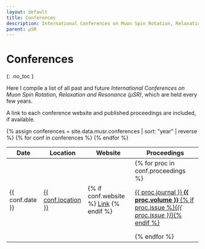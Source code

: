```yaml
---
layout: default
title: Conferences
description: International Conferences on Muon Spin Rotation, Relaxation and Resonance (μSR).
parent: μSR
---
```


# Conferences
{: .no_toc }

Here I compile a list of all past and future
<i>International Conferences on Muon Spin Rotation, Relaxation and Resonance (μSR)</i>,
which are held every few years.

A link to each conference website and published proceedings are included,
if available.

<table>
    <thead>
        <th>Date</th>
        <th>Location</th>
        <th>Website</th>
        <th>Proceedings</th>
    </thead>
    <tbody>
    {% assign conferences = site.data.musr.conferences | sort: "year" | reverse %}
    {% for conf in conferences %}
    <tr>
        <td>{{ conf.date }}</td>
        <td>
            <a href="{{ conf.location | prepend: "https://www.google.com/maps/place/" }}">{{ conf.location }}</a>
        </td>
        <td>
            {% if conf.website %}
                <a href="{{ conf.website }}">Link</a>
            {% endif %}
        </td>
        <td>
            {% for proc in conf.proceedings %}
                <p>
                <a href="{{ proc.url }}">
                {{ proc.journal }} <b>{{ proc.volume }}</b> {% if proc.issue %}(<i>{{ proc.issue }}</i>){% endif %}
                </a>
                </p>
            {% endfor %}
        </td>
    </tr>
    {% endfor %}
    </tbody>
</table>
